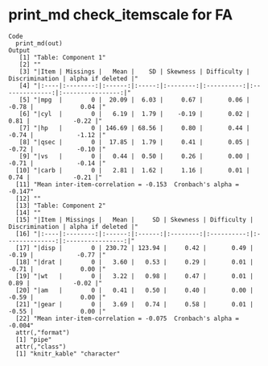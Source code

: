 # print_md check_itemscale for FA

    Code
      print_md(out)
    Output
       [1] "Table: Component 1"                                                                              
       [2] ""                                                                                                
       [3] "|Item | Missings |   Mean |    SD | Skewness | Difficulty | Discrimination | alpha if deleted |" 
       [4] "|:----|:--------:|:------:|:-----:|:--------:|:----------:|:--------------:|:----------------:|" 
       [5] "|mpg  |        0 |  20.09 |  6.03 |     0.67 |       0.06 |          -0.78 |             0.04 |" 
       [6] "|cyl  |        0 |   6.19 |  1.79 |    -0.19 |       0.02 |           0.81 |            -0.22 |" 
       [7] "|hp   |        0 | 146.69 | 68.56 |     0.80 |       0.44 |          -0.74 |            -1.12 |" 
       [8] "|qsec |        0 |  17.85 |  1.79 |     0.41 |       0.05 |          -0.72 |            -0.10 |" 
       [9] "|vs   |        0 |   0.44 |  0.50 |     0.26 |       0.00 |          -0.71 |            -0.14 |" 
      [10] "|carb |        0 |   2.81 |  1.62 |     1.16 |       0.01 |           0.74 |            -0.21 |" 
      [11] "Mean inter-item-correlation = -0.153  Cronbach's alpha = -0.147"                                 
      [12] ""                                                                                                
      [13] "Table: Component 2"                                                                              
      [14] ""                                                                                                
      [15] "|Item | Missings |   Mean |     SD | Skewness | Difficulty | Discrimination | alpha if deleted |"
      [16] "|:----|:--------:|:------:|:------:|:--------:|:----------:|:--------------:|:----------------:|"
      [17] "|disp |        0 | 230.72 | 123.94 |     0.42 |       0.49 |          -0.19 |            -0.77 |"
      [18] "|drat |        0 |   3.60 |   0.53 |     0.29 |       0.01 |          -0.71 |             0.00 |"
      [19] "|wt   |        0 |   3.22 |   0.98 |     0.47 |       0.01 |           0.89 |            -0.02 |"
      [20] "|am   |        0 |   0.41 |   0.50 |     0.40 |       0.00 |          -0.59 |             0.00 |"
      [21] "|gear |        0 |   3.69 |   0.74 |     0.58 |       0.01 |          -0.55 |             0.00 |"
      [22] "Mean inter-item-correlation = -0.075  Cronbach's alpha = -0.004"                                 
      attr(,"format")
      [1] "pipe"
      attr(,"class")
      [1] "knitr_kable" "character"  

